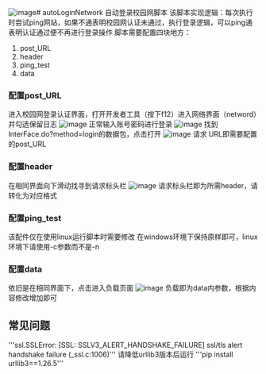 ![image](https://github.com/user-attachments/assets/59890344-dbbb-4253-87c8-4945fbdacf3e)# autoLoginNetwork
自动登录校园网脚本
该脚本实现逻辑：每次执行时尝试ping网站，如果不通表明校园网认证未通过，执行登录逻辑，可以ping通表明认证通过便不再进行登录操作
脚本需要配置四块地方：
1. post_URL
2. header
3. ping_test
4. data
### 配置post_URL
进入校园网登录认证界面，打开开发者工具（按下f12）进入网络界面（netword）并勾选保留日志
![image](https://github.com/user-attachments/assets/874c2d4b-36d6-4c8d-afe0-d153415764e3)
正常输入账号密码进行登录
![image](https://github.com/user-attachments/assets/3749ab7d-d70b-48b2-840b-d4689fc63438)
找到InterFace.do?method=login的数据包，点击打开
![image](https://github.com/user-attachments/assets/a70fc959-230d-4e5e-b296-f868556d6b16)
请求 URL即需要配置的post_URL
### 配置header
在相同界面向下滑动找寻到请求标头栏
![image](https://github.com/user-attachments/assets/bfdab32a-3def-4bed-bc64-f338c35d52d5)
请求标头栏即为所需header，请转化为对应格式
### 配置ping_test
该配件仅在使用linux运行脚本时需要修改
在windows环境下保持原样即可，linux环境下请使用-c参数而不是-n
### 配置data
依旧是在相同界面下，点击进入负载页面
![image](https://github.com/user-attachments/assets/ebb2c4f8-30cf-485e-b802-8eef7fae62b2)
负载即为data内参数，根据内容修改增加即可

## 常见问题
'''ssl.SSLError: [SSL: SSLV3_ALERT_HANDSHAKE_FAILURE] ssl/tls alert handshake failure (_ssl.c:1006)'''
请降低urllib3版本后运行
'''pip install urllib3==1.26.5'''
